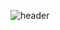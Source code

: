 ![header](https://capsule-render.vercel.app/api?type=Waving&color=#4D47C3&height=300&section=header&text=JuHyub%Lee&fontSize=90)
